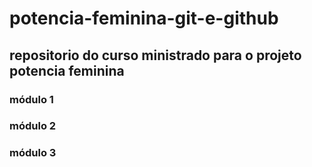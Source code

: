 # potencia-feminina-git-e-github

## repositorio do curso ministrado para o projeto potencia feminina

### módulo 1
### módulo 2
### módulo 3

